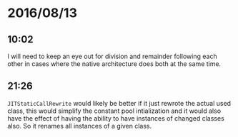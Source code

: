 # 2016/08/13

## 10:02

I will need to keep an eye out for division and remainder following each other
in cases where the native architecture does both at the same time.

## 21:26

`JITStaticCallRewrite` would likely be better if it just rewrote the actual
used class, this would simplify the constant pool intialization and it would
also have the effect of having the ability to have instances of changed
classes also. So it renames all instances of a given class.

